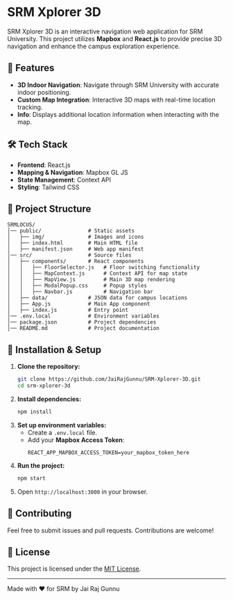 # SRM Xplorer 3D

SRM Xplorer 3D is an interactive navigation web application for SRM University. This project utilizes **Mapbox** and **React.js** to provide precise 3D navigation and enhance the campus exploration experience.

## 🚀 Features
- **3D Indoor Navigation**: Navigate through SRM University with accurate indoor positioning.
- **Custom Map Integration**: Interactive 3D maps with real-time location tracking.
- **Info**: Displays additional location information when interacting with the map.

## 🛠️ Tech Stack
- **Frontend**: React.js
- **Mapping & Navigation**: Mapbox GL JS
- **State Management**: Context API
- **Styling**: Tailwind CSS

## 📂 Project Structure
```
SRMLOCUS/
│── public/               # Static assets
│   ├── img/              # Images and icons
│   ├── index.html        # Main HTML file
│   ├── manifest.json     # Web app manifest
│── src/                  # Source files
│   ├── components/       # React components
│   │   ├── FloorSelector.js   # Floor switching functionality
│   │   ├── MapContext.js      # Context API for map state
│   │   ├── MapView.js         # Main 3D map rendering
│   │   ├── ModalPopup.css     # Popup styles
│   │   ├── Navbar.js          # Navigation bar
│   ├── data/             # JSON data for campus locations
│   ├── App.js            # Main App component
│   ├── index.js          # Entry point
│── .env.local            # Environment variables
│── package.json          # Project dependencies
│── README.md             # Project documentation
```

## 🚀 Installation & Setup
1. **Clone the repository:**
   ```sh
   git clone https://github.com/JaiRajGunnu/SRM-Xplorer-3D.git
   cd srm-xplorer-3d
   ```
2. **Install dependencies:**
   ```sh
   npm install
   ```
3. **Set up environment variables:**
   - Create a `.env.local` file.
   - Add your **Mapbox Access Token**:
     ```env
     REACT_APP_MAPBOX_ACCESS_TOKEN=your_mapbox_token_here
     ```
4. **Run the project:**
   ```sh
   npm start
   ```
5. Open `http://localhost:3000` in your browser.

## 🤝 Contributing
Feel free to submit issues and pull requests. Contributions are welcome!

## 📜 License
This project is licensed under the [MIT License](LICENSE).

---

Made with ❤️ for SRM by Jai Raj Gunnu

